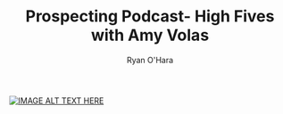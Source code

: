 ﻿---
title: Prospecting Podcast- High Fives with Amy Volas
description: Ryan O’Hara and Amy Volas dive into prospecting in the recruiting world, and how to practice good form to book more connections.
coverImage: /img/beach.jpg
publishDate: Jul 17, 2018


author: Ryan O'Hara
authorProfile:  Ryan O'Hara has been an early employee at several startups helping them with marketing and prospecting tactics, including Dyn who was acquired by Oracle for $600+ million in 2016. He's had prospecting campaigns featured in Fortune, Mashable, and TheNextWeb. Ryan specializes in branding, business development, prospecting, and coaching people on how to make good digital first impressions. He also mentors two accelerators, The Iron Yard and The Alpha Loft, and hosts The Prospecting Podcast.
authorImage: /img/Ryan-OHara-Headshot.png
---

[![IMAGE ALT TEXT HERE](/img/whyThese3-1.png)](https://w.soundcloud.com/player/?visual=true&amp;url=https%3A%2F%2Fapi.soundcloud.com%2Ftracks%2F472885674&amp;show_artwork=true&amp;maxwidth=1080&amp;maxheight=1000
)